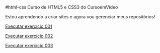 #html-css
Curso de HTML5 e CSS3 do CursoemVídeo

Estou aprendendo a criar sites e agora vou gerenciar meus repositórios!

<a href="https://bruno-lippert.github.io/html-css/Exercicios/ex001/index001.html">Executar exercício 001</a>

<a href="https://bruno-lippert.github.io/html-css/Exercicios/ex002/index.html">Executar exercício 002</a>

<a href="https://bruno-lippert.github.io/html-css/Exercicios/ex003/index.html">Executar exercício 003</a>